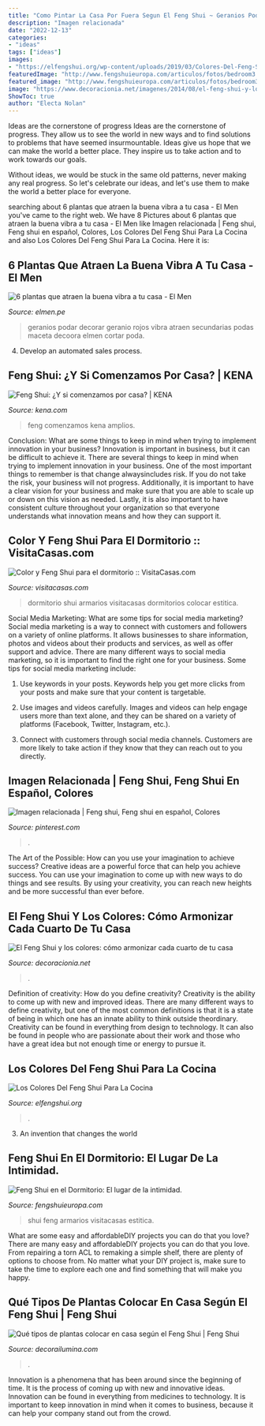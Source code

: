 ```yaml
---
title: "Como Pintar La Casa Por Fuera Segun El Feng Shui ~ Geranios Podar Decorar Geranio Rojos Vibra Atraen Secundarias Podas Maceta Decoora Elmen Cortar Poda"
description: "Imagen relacionada"
date: "2022-12-13"
categories:
- "ideas"
tags: ["ideas"]
images:
- "https://elfengshui.org/wp-content/uploads/2019/03/Colores-Del-Feng-Shui-Para-La-Cocina.jpg"
featuredImage: "http://www.fengshuieuropa.com/articulos/fotos/bedroom3.jpg"
featured_image: "http://www.fengshuieuropa.com/articulos/fotos/bedroom3.jpg"
image: "https://www.decoracionia.net/imagenes/2014/08/el-feng-shui-y-los-colores-5.jpg"
ShowToc: true
author: "Electa Nolan"
---
```



Ideas are the cornerstone of progress
Ideas are the cornerstone of progress. They allow us to see the world in new ways and to find solutions to problems that have seemed insurmountable.
Ideas give us hope that we can make the world a better place. They inspire us to take action and to work towards our goals.

Without ideas, we would be stuck in the same old patterns, never making any real progress. So let's celebrate our ideas, and let's use them to make the world a better place for everyone.

	

		
searching about 6 plantas que atraen la buena vibra a tu casa - El Men you've came to the right web. We have 8 Pictures about 6 plantas que atraen la buena vibra a tu casa - El Men like Imagen relacionada | Feng shui, Feng shui en español, Colores, Los Colores Del Feng Shui Para La Cocina and also Los Colores Del Feng Shui Para La Cocina. Here it is:
		
    
## 6 Plantas Que Atraen La Buena Vibra A Tu Casa - El Men

<img loading=lazy src="https://elmen.pe/wp-content/uploads/2021/02/GERANIOS-ROJOS-2048x1375.jpg" onerror="this.onerror=null;this.src='https://tse2.mm.bing.net/th?id=OIP.3SuZ7zvJDdtz7M8E2PS0tAHaE-&amp;pid=15.1';" alt="6 plantas que atraen la buena vibra a tu casa - El Men">

_Source: elmen.pe_

>geranios podar decorar geranio rojos vibra atraen secundarias podas maceta decoora elmen cortar poda. 

	

4. Develop an automated sales process.

    
## Feng Shui: ¿Y Si Comenzamos Por Casa? | KENA

<img loading=lazy src="http://kena.com/wp-content/uploads/2016/05/Captura-de-pantalla-2016-05-05-a-las-11.54.45-1024x575.png" onerror="this.onerror=null;this.src='https://tse2.mm.bing.net/th?id=OIP.-FpAb1jjxHE3mo45TZYvSwHaEK&amp;pid=15.1';" alt="Feng Shui: ¿Y si comenzamos por casa? | KENA">

_Source: kena.com_

>feng comenzamos kena amplios. 

	

Conclusion: What are some things to keep in mind when trying to implement innovation in your business?
Innovation is important in business, but it can be difficult to achieve it. There are several things to keep in mind when trying to implement innovation in your business. One of the most important things to remember is that change alwaysincludes risk. If you do not take the risk, your business will not progress. Additionally, it is important to have a clear vision for your business and make sure that you are able to scale up or down on this vision as needed. Lastly, it is also important to have consistent culture throughout your organization so that everyone understands what innovation means and how they can support it.

    
## Color Y Feng Shui Para El Dormitorio :: VisitaCasas.com

<img loading=lazy src="http://www.visitacasas.com/wp-content/uploads/2009/05/bedroom3.jpg" onerror="this.onerror=null;this.src='https://tse2.mm.bing.net/th?id=OIP.pP2evjuacKxphWtNmyHXbAAAAA&amp;pid=15.1';" alt="Color y Feng Shui para el dormitorio :: VisitaCasas.com">

_Source: visitacasas.com_

>dormitorio shui armarios visitacasas dormitorios colocar estitica. 

	

Social Media Marketing: What are some tips for social media marketing?
Social media marketing is a way to connect with customers and followers on a variety of online platforms. It allows businesses to share information, photos and videos about their products and services, as well as offer support and advice. There are many different ways to social media marketing, so it is important to find the right one for your business. Some tips for social media marketing include:
1. Use keywords in your posts. Keywords help you get more clicks from your posts and make sure that your content is targetable.

2. Use images and videos carefully. Images and videos can help engage users more than text alone, and they can be shared on a variety of platforms (Facebook, Twitter, Instagram, etc.).

3. Connect with customers through social media channels. Customers are more likely to take action if they know that they can reach out to you directly.

    
## Imagen Relacionada | Feng Shui, Feng Shui En Español, Colores

<img loading=lazy src="https://i.pinimg.com/originals/3c/35/b6/3c35b6457dc21e7d32cf3dae101fb464.jpg" onerror="this.onerror=null;this.src='https://tse2.mm.bing.net/th?id=OIP.EDCqYT7l3_C-ncGnitaNpwAAAA&amp;pid=15.1';" alt="Imagen relacionada | Feng shui, Feng shui en español, Colores">

_Source: pinterest.com_

>. 

	

The Art of the Possible: How can you use your imagination to achieve success?
Creative ideas are a powerful force that can help you achieve success. You can use your imagination to come up with new ways to do things and see results. By using your creativity, you can reach new heights and be more successful than ever before.

    
## El Feng Shui Y Los Colores: Cómo Armonizar Cada Cuarto De Tu Casa

<img loading=lazy src="https://www.decoracionia.net/imagenes/2014/08/el-feng-shui-y-los-colores-5.jpg" onerror="this.onerror=null;this.src='https://tse1.mm.bing.net/th?id=OIP.iIjS5J-CHbl6sKrxnkauQQHaFj&amp;pid=15.1';" alt="El Feng Shui y los colores: cómo armonizar cada cuarto de tu casa">

_Source: decoracionia.net_

>. 

	

Definition of creativity: How do you define creativity?
Creativity is the ability to come up with new and improved ideas. There are many different ways to define creativity, but one of the most common definitions is that it is a state of being in which one has an innate ability to think outside theordinary. Creativity can be found in everything from design to technology. It can also be found in people who are passionate about their work and those who have a great idea but not enough time or energy to pursue it.

    
## Los Colores Del Feng Shui Para La Cocina

<img loading=lazy src="https://elfengshui.org/wp-content/uploads/2019/03/Colores-Del-Feng-Shui-Para-La-Cocina.jpg" onerror="this.onerror=null;this.src='https://tse3.mm.bing.net/th?id=OIP.UtwN2zeX1k1-Rj7VJMAkVwHaE7&amp;pid=15.1';" alt="Los Colores Del Feng Shui Para La Cocina">

_Source: elfengshui.org_

>. 

	

3. An invention that changes the world 

    
## Feng Shui En El Dormitorio: El Lugar De La Intimidad.

<img loading=lazy src="http://www.fengshuieuropa.com/articulos/fotos/bedroom3.jpg" onerror="this.onerror=null;this.src='https://tse4.mm.bing.net/th?id=OIP.m0RSWbO8kRa_Ix6SIo_BWwHaFx&amp;pid=15.1';" alt="Feng Shui en el Dormitorio: El lugar de la intimidad.">

_Source: fengshuieuropa.com_

>shui feng armarios visitacasas estitica. 

	

What are some easy and affordableDIY projects you can do that you love?
There are many easy and affordableDIY projects you can do that you love. From repairing a torn ACL to remaking a simple shelf, there are plenty of options to choose from. No matter what your DIY project is, make sure to take the time to explore each one and find something that will make you happy.

    
## Qué Tipos De Plantas Colocar En Casa Según El Feng Shui | Feng Shui

<img loading=lazy src="http://img.decorailumina.com.s3.amazonaws.com/wp-content/uploads/2009/02/z2.jpg" onerror="this.onerror=null;this.src='https://tse3.mm.bing.net/th?id=OIP.gYDgmcxMxu51wpS-MN7KpwHaE8&amp;pid=15.1';" alt="Qué tipos de plantas colocar en casa según el Feng Shui | Feng Shui">

_Source: decorailumina.com_

>. 

	

Innovation is a phenomena that has been around since the beginning of time. It is the process of coming up with new and innovative ideas. Innovation can be found in everything from medicines to technology. It is important to keep innovation in mind when it comes to business, because it can help your company stand out from the crowd.

